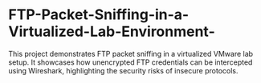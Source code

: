 # FTP-Packet-Sniffing-in-a-Virtualized-Lab-Environment-
This project demonstrates FTP packet sniffing in a virtualized VMware lab setup. It showcases how unencrypted FTP credentials can be intercepted using Wireshark, highlighting the security risks of insecure protocols.
